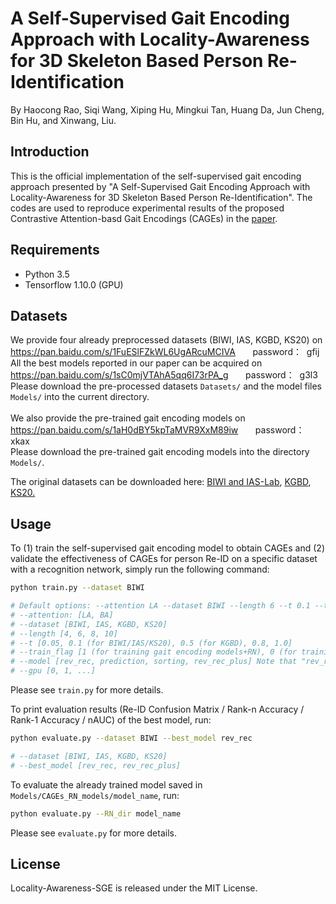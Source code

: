 # A Self-Supervised Gait Encoding Approach with Locality-Awareness for 3D Skeleton Based Person Re-Identification
By Haocong Rao, Siqi Wang, Xiping Hu, Mingkui Tan, Huang Da, Jun Cheng, Bin Hu, and Xinwang, Liu.
## Introduction
This is the official implementation of the self-supervised gait encoding approach presented by "A Self-Supervised Gait Encoding Approach with Locality-Awareness for 3D Skeleton Based Person Re-Identification".
The codes are used to reproduce experimental results of the proposed Contrastive Attention-basd Gait Encodings (CAGEs) in the [paper](https://github.com/Kali-Hac/Locality-Awareness-SGE).

## Requirements
- Python 3.5
- Tensorflow 1.10.0 (GPU)

## Datasets
We provide four already preprocessed datasets (BIWI, IAS, KGBD, KS20) on <br/>
https://pan.baidu.com/s/1FuESlFZkWL6UgARcuMCIVA &nbsp; &nbsp; &nbsp; password：&nbsp; gfij <br/>
All the best models reported in our paper can be acquired on <br/> 
https://pan.baidu.com/s/1sC0mjVTAhA5qq6I73rPA_g &nbsp; &nbsp; &nbsp; password：&nbsp; g3l3  <br/> 
Please download the pre-processed datasets ``Datasets/`` and the model files ``Models/`` into the current directory. <br/><br/>
We also provide the pre-trained gait encoding models on <br/> 
https://pan.baidu.com/s/1aH0dBY5kpTaMVR9XxM89iw &nbsp; &nbsp; &nbsp; password：&nbsp; xkax  <br/> 
Please download the pre-trained gait encoding models into the directory ``Models/``. 
<br/>

The original datasets can be downloaded here: [BIWI and IAS-Lab](http://robotics.dei.unipd.it/reid/index.php/downloads), [KGBD](https://www.researchgate.net/publication/275023745_Kinect_Gait_Biometry_Dataset_-_data_from_164_individuals_walking_in_front_of_a_X-Box_360_Kinect_Sensor), [KS20.](http://vislab.isr.ist.utl.pt/datasets/#ks20)
 
## Usage

To (1) train the self-supervised gait encoding model to obtain CAGEs and (2) validate the effectiveness of CAGEs for person Re-ID on a specific dataset with a recognition network, simply run the following command: 

```bash
python train.py --dataset BIWI

# Default options: --attention LA --dataset BIWI --length 6 --t 0.1 --train_flag 1 --model rev_rec --gpu 0
# --attention: [LA, BA]  
# --dataset [BIWI, IAS, KGBD, KS20]  
# --length [4, 6, 8, 10] 
# --t [0.05, 0.1 (for BIWI/IAS/KS20), 0.5 (for KGBD), 0.8, 1.0] 
# --train_flag [1 (for training gait encoding models+RN), 0 (for training RN)] 
# --model [rev_rec, prediction, sorting, rev_rec_plus] Note that "rev_rec_plus" will train three types of models sequentially.
# --gpu [0, 1, ...]

```
Please see ```train.py``` for more details.

To print evaluation results (Re-ID Confusion Matrix / Rank-n Accuracy / Rank-1 Accuracy / nAUC) of the best model, run:

```bash
python evaluate.py --dataset BIWI --best_model rev_rec

# --dataset [BIWI, IAS, KGBD, KS20] 
# --best_model [rev_rec, rev_rec_plus] 
```
To evaluate the already trained model saved in ```Models/CAGEs_RN_models/model_name```, run:

```bash
python evaluate.py --RN_dir model_name

```
 
Please see ```evaluate.py``` for more details.


## License

Locality-Awareness-SGE is released under the MIT License.

